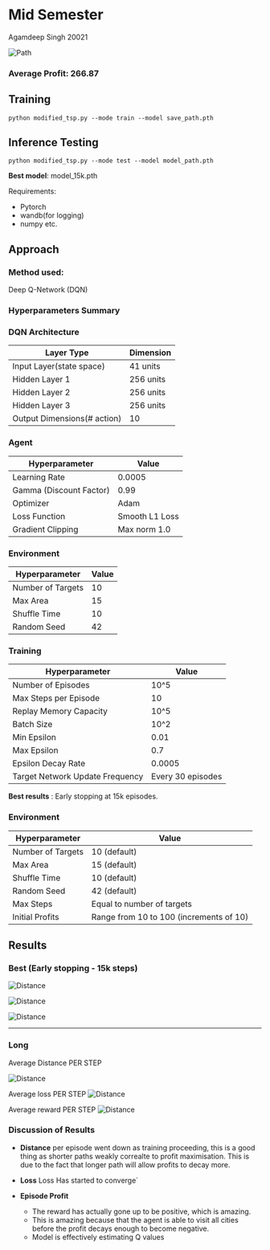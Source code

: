 # Mid Semester 
Agamdeep Singh 20021

![Path](tsp.gif)

### Average Profit: 266.87

## Training
```
python modified_tsp.py --mode train --model save_path.pth
```
## Inference Testing
```
python modified_tsp.py --mode test --model model_path.pth
```
**Best model**: model_15k.pth

Requirements:
- Pytorch
- wandb(for logging)
- numpy etc.


## Approach
### Method used: 
Deep Q-Network (DQN)
<br>
### Hyperparameters Summary



### DQN Architecture
| Layer Type | Dimension |
|----------------|-------|
| Input Layer(state space) | 41 units |
| Hidden Layer 1 | 256 units |
| Hidden Layer 2 | 256 units |
| Hidden Layer 3 | 256 units |
| Output Dimensions(# action) | 10 |

### Agent
| Hyperparameter | Value |
|----------------|-------|
| Learning Rate | 0.0005 |
| Gamma (Discount Factor) | 0.99 |
| Optimizer | Adam |
| Loss Function | Smooth L1 Loss |
| Gradient Clipping | Max norm 1.0 |



### Environment
| Hyperparameter | Value |
|----------------|-------|
| Number of Targets | 10 |
| Max Area | 15 |
| Shuffle Time | 10 |
| Random Seed | 42 |

### Training
| Hyperparameter | Value |
|----------------|-------|
| Number of Episodes | 10^5 |
| Max Steps per Episode | 10 |
| Replay Memory Capacity | 10^5 |
| Batch Size | 10^2 |
| Min Epsilon | 0.01 |
| Max Epsilon | 0.7 |
| Epsilon Decay Rate | 0.0005 |
| Target Network Update Frequency | Every 30 episodes |

**Best results** : Early stopping at 15k episodes.

### Environment
| Hyperparameter | Value |
|----------------|-------|
| Number of Targets | 10 (default) |
| Max Area | 15 (default) |
| Shuffle Time | 10 (default) |
| Random Seed | 42 (default) |
| Max Steps | Equal to number of targets |
| Initial Profits | Range from 10 to 100 (increments of 10) |

## Results

### Best (Early stopping - 15k steps)
![Distance](plots/profit_15k.png)

![Distance](plots/distance_15k.png)

![Distance](plots/loss_15k.png)


---
### Long 
Average Distance PER STEP

![Distance](plots/dist.png)

Average loss PER STEP
![Distance](plots/loss.png)

Average reward PER STEP
![Distance](plots/reward.png)

### Discussion of Results
- **Distance** per episode went down as training proceeding, this is a good thing as shorter paths weakly correalte to profit maximisation. This is due to the fact that longer path will allow profits to decay more.

- **Loss** Loss Has started to converge`

- **Episode Profit** 
    - The reward has actually gone up to be positive, which is amazing. 
    - This is amazing because that the agent is able to visit all cities before the profit decays enough to become negative.
    - Model is effectively estimating Q values
    

